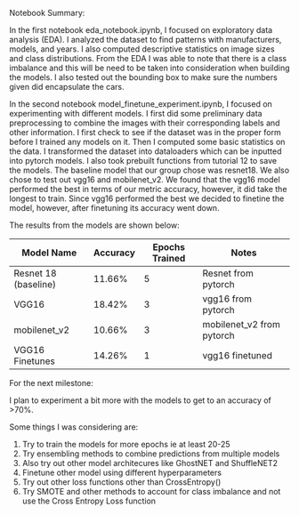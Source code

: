 Notebook Summary:

In the first notebook eda_notebook.ipynb, I focused on exploratory data analysis (EDA). I analyzed the dataset to find patterns with manufacturers, models, and years. I also computed descriptive statistics 
on image sizes and class distributions. From the EDA I was able to note that there is a class imbalance and this will be need to be taken into consideration when building the models. I also tested out 
the bounding box to make sure the numbers given did encapsulate the cars. 

In the second notebook model_finetune_experiment.ipynb, I focused on experimenting with different models. I first did some preliminary data preprocessing to combine the images with their corresponding labels
and other information. I first check to see if the dataset was in the proper form before I trained any models on it. Then I computed some basic statistics on the data. I transformed the dataset into dataloaders
which can be inputted into pytorch models. I also took prebuilt functions from tutorial 12 to save the models. The baseline model that our group chose was resnet18. We also chose to test out vgg16 and mobilenet_v2. 
We found that the vgg16 model performed the best in terms of our metric accuracy, however, it did take the longest to train. Since vgg16 performed the best we decided to finetine the model, however, after finetuning 
its accuracy went down.

The results from the models are shown below: 

| Model Name | Accuracy | Epochs Trained | Notes                             |
|------------|----------|----------------|-----------------------------------|
| Resnet 18 (baseline)    | 11.66%    | 5             | Resnet from pytorch       |
| VGG16                   | 18.42%    | 3             | vgg16 from pytorch        |
| mobilenet_v2            | 10.66%    | 3             | mobilenet_v2 from pytorch |
| VGG16 Finetunes         | 14.26%    | 1             | vgg16 finetuned           |

For the next milestone:

I plan to experiment a bit more with the models to get to an accuracy of >70%. 

Some things I was considering are:
1. Try to train the models for more epochs ie at least 20-25
2. Try ensembling methods to combine predictions from multiple models
3. Also try out other model architecures like GhostNET and ShuffleNET2
4. Finetune other model using different hyperparameters
5. Try out other loss functions other than CrossEntropy()
6. Try SMOTE and other methods to account for class imbalance and not use the Cross Entropy Loss function



